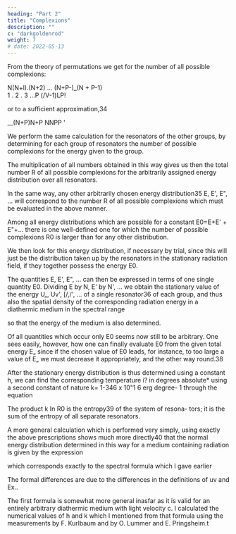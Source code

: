 ```yaml
---
heading: "Part 2"
title: "Complexions"
description: ""
c: "darkgoldenrod"
weight: 7
# date: 2022-05-13
---
```



From the theory of permutations we get for the number of all possible complexions:

N(N+l).(N+2) ... (N+P-\)_(N + P-1)\
1 . 2 . 3 ...P (/V-1)LP!

or to a sufficient approximation,34

__(N+P)N+P
NNPP '

We perform the same calculation for the resonators of the other groups, by determining for each group of resonators the number of possible complexions for the energy given to the group. 

The multiplication of all numbers obtained in this way gives us then the total number R of all possible complexions for the arbitrarily assigned energy distribution over all
resonators.

In the same way, any other arbitrarily chosen energy distribution35 E, E', E", ... will correspond to the number R of all possible complexions which must be evaluated in the above manner. 

Among all energy distributions which are possible for a constant E0=E+E' + E"+... there is one well-defined one for which the number of possible complexions R0 is larger
than for any other distribution.

We then look for this energy distribution, if necessary by trial, since this will just be the distribution taken up by the resonators in the stationary
radiation field, if they together possess the energy E0.

The quantities E, E', E", ... can then be expressed in terms of one single quantity E0. Dividing E by N, E' by N', ... we obtain
the stationary value of the energy U„, Uv', [/,/', ... of a single
resonator36 of each group, and thus also the spatial density of
the corresponding radiation energy in a diathermic medium
in the spectral range

<!--  v to v + dv,31
uv dv = — . Uv dv,
c6 -->


so that the energy of the medium is also determined.

Of all quantities which occur only E0 seems now still to be arbitrary. One sees easily, however, how one can finally evaluate E0 from the given total energy E„ since if the chosen value of E0 leads, for instance, to too large a value of E„ we must decrease it appropriately, and the other way round.38

After the stationary energy distribution is thus determined using a constant h, we can find the corresponding temperature
i? in degrees absolute* using a second constant of nature
k= 1-346 x 10"1 6 erg degree- 1 through the equation

<!-- 1 d In R0
& dE0 ' -->

The product k In R0 is the entropy39 of the system of resona-
tors; it is the sum of the entropy of all separate resonators.

<!-- It would be very complicated to perform explicitly the above-mentioned calculations, although it would
not be without some interest to test the truth of the attainable
degree of approximation in a simple case.  -->

A more general calculation which is performed very simply, using exactly the
above prescriptions shows much more directly40 that the
normal energy distribution determined in this way for a medium
containing radiation is given by the expression


<!-- 8 T 7 « V 3 d v •
uvdv = - -->

which corresponds exactly to the spectral formula which I
gave earlier

<!-- C j A " 5
Ex dX = — dX. -->

The formal differences are due to the differences in the
definitions of uv and Ex.. 

The first formula is somewhat more general inasfar as it is valid for an entirely arbitrary diathermic
medium with light velocity c. I calculated the numerical values
of h and k which I mentioned from that formula using the
measurements by F. Kurlbaum and by O. Lummer and
E. Pringsheim.t



